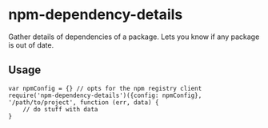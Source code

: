 # npm-dependency-details

Gather details of dependencies of a package. Lets you know if any package is
out of date.

## Usage

    var npmConfig = {} // opts for the npm registry client
    require('npm-dependency-details')({config: npmConfig}, '/path/to/project', function (err, data) {
        // do stuff with data
    }

